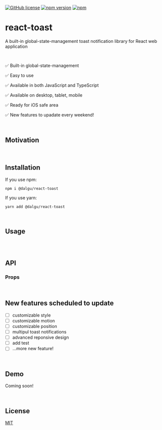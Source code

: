 [![GitHub license](https://img.shields.io/badge/license-MIT-blue.svg)](https://github.com/facebook/react/blob/main/LICENSE)
[![npm version](https://img.shields.io/npm/v/@dalgu/react-toast.svg)](https://www.npmjs.com/package/@dalgu/react-toast)
[![npm](https://img.shields.io/npm/dm/@dalgu/react-toast.svg)](https://www.npmjs.com/package/@dalgu/react-toast)

# react-toast

A built-in global-state-management toast notification library for React web application

<br/>

✅ Built-in global-state-management

✅ Easy to use

✅ Available in both JavaScript and TypeScript

✅ Available on desktop, tablet, mobile

✅ Ready for iOS safe area

✅ New features to upadate every weekend!

<br/>

## Motivation

<br/>

## Installation

If you use npm:

```
npm i @dalgu/react-toast
```

If you use yarn:

```
yarn add @dalgu/react-toast
```

<br/>

## Usage

```jsx
```

<br/>

## API

### Props

<br/>

## New features scheduled to update

- [ ] customizable style
- [ ] customizable motion
- [ ] customizable position
- [ ] multipul toast notifications
- [ ] advanced reponsive design
- [ ] add test
- [ ] ...more new feature!

<br/>

## Demo

Coming soon!

<br/>

## License

[MIT](https://github.com/dalgudot/react-toast/blob/main/LICENSE)
